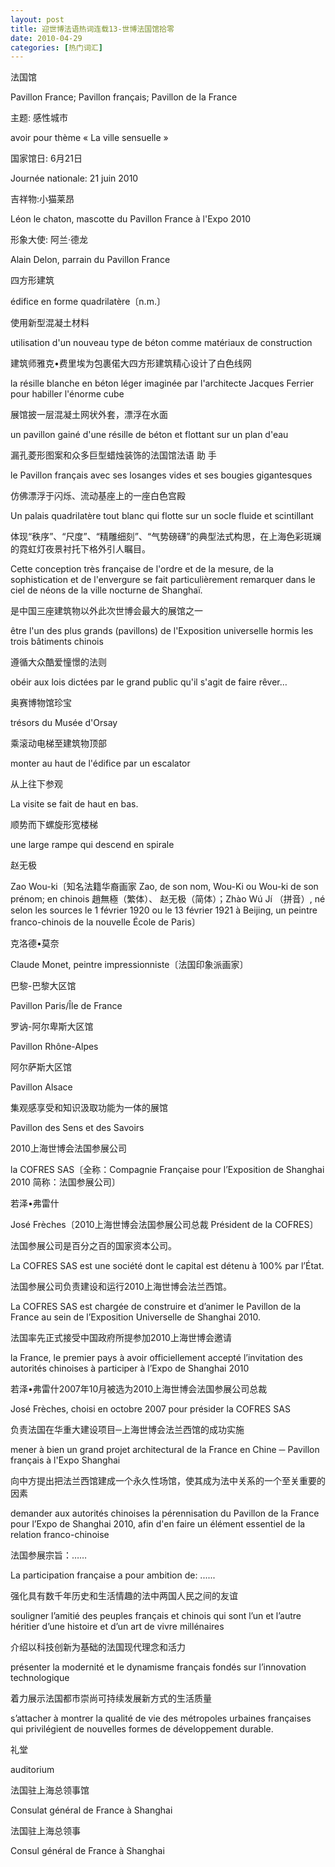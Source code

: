 ```yaml
---
layout: post
title: 迎世博法语热词连载13-世博法国馆拾零
date: 2010-04-29
categories: [热门词汇]  
---
```


法国馆

Pavillon France; Pavillon français; Pavillon de la France

主题: 感性城市

avoir pour thème « La ville sensuelle »

国家馆日: 6月21日

Journée nationale: 21 juin 2010

吉祥物:小猫莱昂

Léon le chaton, mascotte du Pavillon France à l'Expo 2010

形象大使: 阿兰·德龙

Alain Delon, parrain du Pavillon France

四方形建筑

édifice en forme quadrilatère〔n.m.〕

使用新型混凝土材料

utilisation d'un nouveau type de béton comme matériaux de construction

建筑师雅克•费里埃为包裹偌大四方形建筑精心设计了白色线网

la résille blanche en béton léger imaginée par l'architecte Jacques Ferrier pour habiller l'énorme cube

展馆披一层混凝土网状外套，漂浮在水面

un pavillon gainé d'une résille de béton et flottant sur un plan d'eau

漏孔菱形图案和众多巨型蜡烛装饰的法国馆法语 助 手

le Pavillon français avec ses losanges vides et ses bougies gigantesques

仿佛漂浮于闪烁、流动基座上的一座白色宫殿

Un palais quadrilatère tout blanc qui flotte sur un socle fluide et scintillant

体现“秩序”、“尺度”、“精雕细刻”、“气势磅礴”的典型法式构思，在上海色彩斑斓的霓虹灯夜景衬托下格外引人瞩目。

Cette conception très française de l'ordre et de la mesure, de la sophistication et de l'envergure se fait particulièrement remarquer dans le ciel de néons de la ville nocturne de Shanghaï.

是中国三座建筑物以外此次世博会最大的展馆之一

être l'un des plus grands (pavillons) de l'Exposition universelle hormis les trois bâtiments chinois

遵循大众酷爱憧憬的法则

obéir aux lois dictées par le grand public qu'il s'agit de faire rêver…

奥赛博物馆珍宝

trésors du Musée d'Orsay

乘滚动电梯至建筑物顶部

monter au haut de l'édifice par un escalator

从上往下参观

La visite se fait de haut en bas.

顺势而下螺旋形宽楼梯

une large rampe qui descend en spirale

赵无极

Zao Wou-ki〔知名法籍华裔画家 Zao, de son nom, Wou-Ki ou Wou-ki de son prénom; en chinois 趙無極（繁体）、 赵无极（简体）；Zhào Wú Jí （拼音）, né selon les sources le 1 février 1920 ou le 13 février 1921 à Beijing, un peintre franco-chinois de la nouvelle École de Paris〕

克洛德•莫奈

Claude Monet, peintre impressionniste〔法国印象派画家〕

巴黎-巴黎大区馆

Pavillon Paris/Île de France

罗讷-阿尔卑斯大区馆

Pavillon Rhône-Alpes

阿尔萨斯大区馆

Pavillon Alsace

集观感享受和知识汲取功能为一体的展馆

Pavillon des Sens et des Savoirs

2010上海世博会法国参展公司

la COFRES SAS〔全称：Compagnie Française pour l’Exposition de Shanghai 2010 简称：法国参展公司〕

若泽•弗雷什

José Frèches〔2010上海世博会法国参展公司总裁 Président de la COFRES〕

法国参展公司是百分之百的国家资本公司。

La COFRES SAS est une société dont le capital est détenu à 100% par l’État.

法国参展公司负责建设和运行2010上海世博会法兰西馆。

La COFRES SAS est chargée de construire et d’animer le Pavillon de la France au sein de l’Exposition Universelle de Shanghai 2010.

法国率先正式接受中国政府所提参加2010上海世博会邀请

la France, le premier pays à avoir officiellement accepté l’invitation des autorités chinoises à participer à l’Expo de Shanghai 2010

若泽•弗雷什2007年10月被选为2010上海世博会法国参展公司总裁

José Frèches, choisi en octobre 2007 pour présider la COFRES SAS

负责法国在华重大建设项目─上海世博会法兰西馆的成功实施

mener à bien un grand projet architectural de la France en Chine ─ Pavillon français à l'Expo Shanghai

向中方提出把法兰西馆建成一个永久性场馆，使其成为法中关系的一个至关重要的因素

demander aux autorités chinoises la pérennisation du Pavillon de la France pour l’Expo de Shanghai 2010, afin d'en faire un élément essentiel de la relation franco-chinoise

法国参展宗旨：……

La participation française a pour ambition de: ......

强化具有数千年历史和生活情趣的法中两国人民之间的友谊

souligner l’amitié des peuples français et chinois qui sont l’un et l’autre héritier d’une histoire et d’un art de vivre millénaires

介绍以科技创新为基础的法国现代理念和活力

présenter la modernité et le dynamisme français fondés sur l’innovation technologique

着力展示法国都市崇尚可持续发展新方式的生活质量

s’attacher à montrer la qualité de vie des métropoles urbaines françaises qui privilégient de nouvelles formes de développement durable.

礼堂

auditorium

法国驻上海总领事馆

Consulat général de France à Shanghai

法国驻上海总领事

Consul général de France à Shanghai
